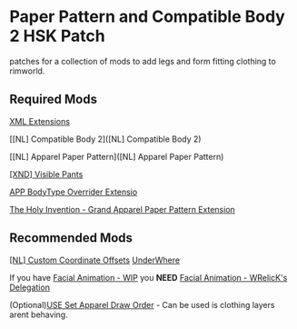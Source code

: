 # Paper Pattern and Compatible Body 2 HSK Patch
patches for a collection of mods to add legs and form fitting clothing to rimworld.

## Required Mods
[XML Extensions](https://steamcommunity.com/sharedfiles/filedetails/?id=2574315206)

[[NL] Compatible Body 2]([NL] Compatible Body 2)

[[NL] Apparel Paper Pattern]([NL] Apparel Paper Pattern)

[[XND] Visible Pants](https://steamcommunity.com/sharedfiles/filedetails/?id=2264108215)

[APP BodyType Overrider Extensio](https://steamcommunity.com/workshop/filedetails/?id=2839443438)

[The Holy Invention - Grand Apparel Paper Pattern Extension](https://steamcommunity.com/sharedfiles/filedetails/?id=2839518933)


## Recommended Mods
[[NL] Custom Coordinate Offsets](https://steamcommunity.com/sharedfiles/filedetails/?id=1909870211)
[UnderWhere](https://steamcommunity.com/sharedfiles/filedetails/?id=1870010563)

If you have [Facial Animation - WIP](https://steamcommunity.com/workshop/filedetails/?id=1635901197) you **NEED** [Facial Animation - WRelicK's Delegation](https://steamcommunity.com/sharedfiles/filedetails/?id=2839501950)

(Optional)[USE Set Apparel Draw Order](https://steamcommunity.com/sharedfiles/filedetails/?id=2828788563) - Can be used is clothing layers arent behaving.
